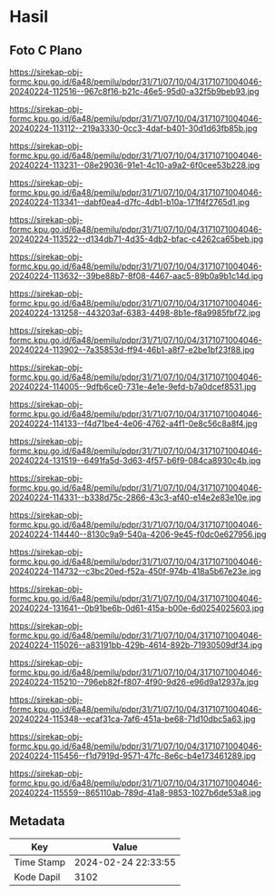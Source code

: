 # Hasil

## Foto C Plano

https://sirekap-obj-formc.kpu.go.id/6a48/pemilu/pdpr/31/71/07/10/04/3171071004046-20240224-112516--967c8f16-b21c-46e5-95d0-a32f5b9beb93.jpg

https://sirekap-obj-formc.kpu.go.id/6a48/pemilu/pdpr/31/71/07/10/04/3171071004046-20240224-113112--219a3330-0cc3-4daf-b401-30d1d63fb85b.jpg

https://sirekap-obj-formc.kpu.go.id/6a48/pemilu/pdpr/31/71/07/10/04/3171071004046-20240224-113231--08e29036-91e1-4c10-a9a2-6f0cee53b228.jpg

https://sirekap-obj-formc.kpu.go.id/6a48/pemilu/pdpr/31/71/07/10/04/3171071004046-20240224-113341--dabf0ea4-d7fc-4db1-b10a-171f4f2765d1.jpg

https://sirekap-obj-formc.kpu.go.id/6a48/pemilu/pdpr/31/71/07/10/04/3171071004046-20240224-113522--d134db71-4d35-4db2-bfac-c4262ca65beb.jpg

https://sirekap-obj-formc.kpu.go.id/6a48/pemilu/pdpr/31/71/07/10/04/3171071004046-20240224-113632--39be88b7-8f08-4467-aac5-89b0a9b1c14d.jpg

https://sirekap-obj-formc.kpu.go.id/6a48/pemilu/pdpr/31/71/07/10/04/3171071004046-20240224-131258--443203af-6383-4498-8b1e-f8a9985fbf72.jpg

https://sirekap-obj-formc.kpu.go.id/6a48/pemilu/pdpr/31/71/07/10/04/3171071004046-20240224-113902--7a35853d-ff94-46b1-a8f7-e2be1bf23f88.jpg

https://sirekap-obj-formc.kpu.go.id/6a48/pemilu/pdpr/31/71/07/10/04/3171071004046-20240224-114005--9dfb6ce0-731e-4e1e-9efd-b7a0dcef8531.jpg

https://sirekap-obj-formc.kpu.go.id/6a48/pemilu/pdpr/31/71/07/10/04/3171071004046-20240224-114133--f4d71be4-4e06-4762-a4f1-0e8c56c8a8f4.jpg

https://sirekap-obj-formc.kpu.go.id/6a48/pemilu/pdpr/31/71/07/10/04/3171071004046-20240224-131519--6491fa5d-3d63-4f57-b6f9-084ca8930c4b.jpg

https://sirekap-obj-formc.kpu.go.id/6a48/pemilu/pdpr/31/71/07/10/04/3171071004046-20240224-114331--b338d75c-2866-43c3-af40-e14e2e83e10e.jpg

https://sirekap-obj-formc.kpu.go.id/6a48/pemilu/pdpr/31/71/07/10/04/3171071004046-20240224-114440--8130c9a9-540a-4206-9e45-f0dc0e627956.jpg

https://sirekap-obj-formc.kpu.go.id/6a48/pemilu/pdpr/31/71/07/10/04/3171071004046-20240224-114732--c3bc20ed-f52a-450f-974b-418a5b67e23e.jpg

https://sirekap-obj-formc.kpu.go.id/6a48/pemilu/pdpr/31/71/07/10/04/3171071004046-20240224-131641--0b91be6b-0d61-415a-b00e-6d0254025603.jpg

https://sirekap-obj-formc.kpu.go.id/6a48/pemilu/pdpr/31/71/07/10/04/3171071004046-20240224-115026--a83191bb-429b-4614-892b-71930509df34.jpg

https://sirekap-obj-formc.kpu.go.id/6a48/pemilu/pdpr/31/71/07/10/04/3171071004046-20240224-115210--796eb82f-f807-4f90-9d26-e96d9a12937a.jpg

https://sirekap-obj-formc.kpu.go.id/6a48/pemilu/pdpr/31/71/07/10/04/3171071004046-20240224-115348--ecaf31ca-7af6-451a-be68-71d10dbc5a63.jpg

https://sirekap-obj-formc.kpu.go.id/6a48/pemilu/pdpr/31/71/07/10/04/3171071004046-20240224-115456--f1d7919d-9571-47fc-8e6c-b4e173461289.jpg

https://sirekap-obj-formc.kpu.go.id/6a48/pemilu/pdpr/31/71/07/10/04/3171071004046-20240224-115559--865110ab-789d-41a8-9853-1027b6de53a8.jpg


## Metadata

| Key        | Value               |
| ---------- | ------------------- |
| Time Stamp | 2024-02-24 22:33:55 |
| Kode Dapil | 3102                |



